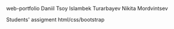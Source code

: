 web-portfolio Daniil Tsoy Islambek Turarbayev Nikita Mordvintsev

Students' assigment html/css/bootstrap
